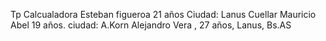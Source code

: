 Tp Calcualadora
Esteban figueroa 21 años Ciudad: Lanus
Cuellar Mauricio Abel 19 años. ciudad: A.Korn
Alejandro Vera , 27 años, Lanus, Bs.AS